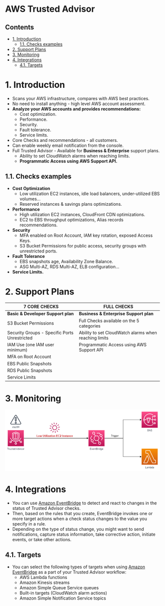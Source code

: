 # AWS Trusted Advisor<!-- omit in toc -->

## Contents <!-- omit in toc -->

- [1. Introduction](#1-introduction)
  - [1.1. Checks examples](#11-checks-examples)
- [2. Support Plans](#2-support-plans)
- [3. Monitoring](#3-monitoring)
- [4. Integrations](#4-integrations)
  - [4.1. Targets](#41-targets)

# 1. Introduction

- Scans your AWS infrastructure, compares with AWS best practices.
- No need to install anything - high level AWS account assessment.
- **Analyze your AWS accounts and provides recommendations:**
  - Cost optimization.
  - Performance.
  - Security.
  - Fault tolerance.
  - Service limits.
- Core Checks and recommendations - all customers.
- Can enable weekly email notification from the console.
- Full Trusted Advisor - Available for **Business & Enterprise** support plans.
  - Ability to set CloudWatch alarms when reaching limits.
  - **Programmatic Access using AWS Support API.**

## 1.1. Checks examples

- **Cost Optimization**
  - Low utilization EC2 instances, idle load balancers, under-utilized EBS volumes...
  - Reserved instances & savings plans optimizations.
- **Performance**
  - High utilization EC2 instances, CloudFront CDN optimizations.
  - EC2 to EBS throughput optimizations, Alias records recommendations.
- **Security**
  - MFA enabled on Root Account, IAM key rotation, exposed Access Keys.
  - S3 Bucket Permissions for public access, security groups with unrestricted ports.
- **Fault Tolerance**
  - EBS snapshots age, Availability Zone Balance.
  - ASG Multi-AZ, RDS Multi-AZ, ELB configuration...
- **Service Limits.**

# 2. Support Plans

| 7 CORE CHECKS                                 | FULL CHECKS                                           |
| --------------------------------------------- | ----------------------------------------------------- |
| **Basic & Developer Support plan**            | **Business & Enterprise Support plan**                |
| S3 Bucket Permissions                         | Full Checks available on the 5 categories             |
| Security Groups - Specific Ports Unrestricted | Ability to set CloudWatch alarms when reaching limits |
| IAM Use (one IAM user minimum)                | Programmatic Access using AWS Support API             |
| MFA on Root Account                           |                                                       |
| EBS Public Snapshots                          |                                                       |
| RDS Public Snapshots                          |                                                       |
| Service Limits                                |                                                       |

# 3. Monitoring

![Trusted Advisor - Monitoring](/Images/AWSTrustedAdvisorMonitoring.png)

# 4. Integrations

- You can use [Amazon EventBridge](/Application%20Integration/Amazon%20EventBridge.md) to detect and react to changes in the status of Trusted Advisor checks.
- Then, based on the rules that you create, EventBridge invokes one or more target actions when a check status changes to the value you specify in a rule.
- Depending on the type of status change, you might want to send notifications, capture status information, take corrective action, initiate events, or take other actions.

## 4.1. Targets

- You can select the following types of targets when using [Amazon EventBridge](/Application%20Integration/Amazon%20EventBridge.md) as a part of your Trusted Advisor workflow:
  - AWS Lambda functions
  - Amazon Kinesis streams
  - Amazon Simple Queue Service queues
  - Built-in targets (CloudWatch alarm actions)
  - Amazon Simple Notification Service topics
